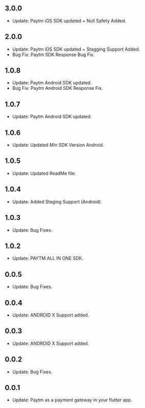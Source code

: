## 3.0.0

* Update: Paytm iOS SDK updated + Null Safety Added.


## 2.0.0

* Update: Paytm iOS SDK updated + Stagging Support Added.
* Bug Fix: Paytm SDK Response Bug Fix.


## 1.0.8

* Update: Paytm Android SDK updated.
* Bug Fix: Paytm Android SDK Response Fix.

## 1.0.7

* Update: Paytm Android SDK updated.

## 1.0.6

* Update: Updated Min SDK Version Android.

## 1.0.5

* Update: Updated ReadMe file.

## 1.0.4

* Update: Added Staging Support (Android).

## 1.0.3

* Update: Bug Fixes.

## 1.0.2

* Update: PAYTM ALL IN ONE SDK.

## 0.0.5

* Update: Bug Fixes.

## 0.0.4

* Update: ANDROID X Support added.

## 0.0.3

* Update: ANDROID X Support added.

## 0.0.2

* Update: Bug Fixes.

## 0.0.1

* Update: Paytm as a payment gateway in your flutter app.